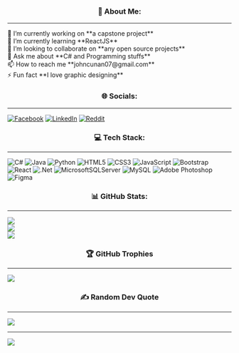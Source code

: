 <h3 align="center"> 💫 About Me: </h3>
<hr />
🔭 I’m currently working on **a capstone project** 
<br>🌱 I’m currently learning **ReactJS** 
<br>👯 I’m looking to collaborate on **any open source projects** 
<br>💬 Ask me about **C# and Programming stuffs** 
<br>📫 How to reach me **johncunan07@gmail.com** 
<br>⚡ Fun fact **I love graphic designing**

<h3 align="center">🌐 Socials:</h3>
<hr />

[![Facebook](https://img.shields.io/badge/Facebook-%231877F2.svg?logo=Facebook&logoColor=white)](https://facebook.com/John.Cunan.E07) [![LinkedIn](https://img.shields.io/badge/LinkedIn-%230077B5.svg?logo=linkedin&logoColor=white)](https://linkedin.com/in/john-cunan-b46793228) [![Reddit](https://img.shields.io/badge/Reddit-%23FF4500.svg?logo=Reddit&logoColor=white)](https://reddit.com/user/Rikonama) 

<h3 align="center">💻 Tech Stack:</h3>
<hr />

![C#](https://img.shields.io/badge/c%23-%23239120.svg?style=for-the-badge&logo=c-sharp&logoColor=white) 
![Java](https://img.shields.io/badge/java-%23ED8B00.svg?style=for-the-badge&logo=java&logoColor=white) 
![Python](https://img.shields.io/badge/python-3670A0?style=for-the-badge&logo=python&logoColor=ffdd54) 
![HTML5](https://img.shields.io/badge/html5-%23E34F26.svg?style=for-the-badge&logo=html5&logoColor=white) 
![CSS3](https://img.shields.io/badge/css3-%231572B6.svg?style=for-the-badge&logo=css3&logoColor=white) 
![JavaScript](https://img.shields.io/badge/javascript-%23323330.svg?style=for-the-badge&logo=javascript&logoColor=%23F7DF1E) 
![Bootstrap](https://img.shields.io/badge/bootstrap-%23563D7C.svg?style=for-the-badge&logo=bootstrap&logoColor=white) 
![React](https://img.shields.io/badge/react-%2320232a.svg?style=for-the-badge&logo=react&logoColor=%2361DAFB) 
![.Net](https://img.shields.io/badge/.NET-5C2D91?style=for-the-badge&logo=.net&logoColor=white) 
![MicrosoftSQLServer](https://img.shields.io/badge/Microsoft%20SQL%20Sever-CC2927?style=for-the-badge&logo=microsoft%20sql%20server&logoColor=white) 
![MySQL](https://img.shields.io/badge/mysql-%2300f.svg?style=for-the-badge&logo=mysql&logoColor=white) 
![Adobe Photoshop](https://img.shields.io/badge/adobephotoshop-%2331A8FF.svg?style=for-the-badge&logo=adobephotoshop&logoColor=white) 	
![Figma](https://img.shields.io/badge/figma-%23F24E1E.svg?style=for-the-badge&logo=figma&logoColor=white)




<h3 align="center">📊 GitHub Stats:</h3>
<hr />

![](https://github-readme-stats.vercel.app/api?username=JohnCunan&theme=dark&hide_border=false&include_all_commits=true&count_private=true)<br/>
![](https://github-readme-streak-stats.herokuapp.com/?user=JohnCunan&theme=dark&hide_border=false)<br/>
![](https://github-readme-stats.vercel.app/api/top-langs/?username=JohnCunan&theme=dark&hide_border=false&include_all_commits=true&count_private=true&layout=compact)


<h3 align="center">🏆 GitHub Trophies</h3>
<hr />

![](https://github-profile-trophy.vercel.app/?username=JohnCunan&theme=darkhub&no-frame=false&no-bg=true&margin-w=4)



<h3 align="center">✍️ Random Dev Quote</h3>
<hr />

![](https://quotes-github-readme.vercel.app/api?type=horizontal&theme=tokyonight)

---
[![](https://visitcount.itsvg.in/api?id=JohnCunan&icon=5&color=4)](https://visitcount.itsvg.in)

<!-- Proudly created with GPRM ( https://gprm.itsvg.in ) -->

